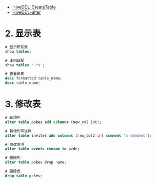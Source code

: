 
* [HiveDDL-CreateTable](/basic/hadoop/hive/hiveddlcao-zuo/hiveddl-create.md)
* [HiveDDL-alter](/basic/hadoop/hive/hiveddlcao-zuo/hiveddl-alter.md)

# 2. 显示表

```sql
# 显示所有表
show tables;

# 正则匹配
show tables '.*s';

# 查看单表
desc formatted table_name;  
desc table_name;  
```

# 3. 修改表

```sql
# 新增列
alter table pokes add columns (new_col int);

# 新增列带注释
alter table invites add columns (new_col2 int comment 'a comment');

# 修改表明
alter table events rename to pzdn;

# 删除列
alter table pokes drop name;

# 删除表
drop table pokes;
```
